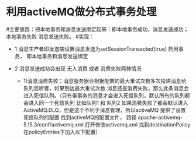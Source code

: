利用activeMQ做分布式事务处理
========================
#主要思路：把本地事务和消息发送绑定起来：即本地事务成功，消息发送成功；本地事务失败 消息发送失败。
#实现：
* 1 消息生产者即发送端设置消息发送为setSessionTransacted(true) 启用事务， 即本地事务和消息发送绑定
* 2 消息发送成功会出现 无人消费 或者 消费失败两种情况

	* 1)消息消费失败：消息服务器会根据配置的最大重试次数多次投递消息给队列监听者，如果到达最大重试次数 消息还是消费失败，那么此条消息会进入死信队列。（只有带事务的消息才会进入死信队列，默认所有的队列都会进入同一个死信队列 比如队列1 和 队列2 如果消费失败了都会默认进入ActiveMQ.DLQ，但是这个不利于消息管理，所以activeMQ 提供了设置死信队列的配置 找到activeMQ的配置文件， 路径  apache-activemq-5.15.3/conf/activemq.xml  打开修改activemq.xml 找到destinationPolicy 在policyEntries下加入以下配置）
	 <destinationPolicy>
            <policyMap>
              <policyEntries>
                <policyEntry topic=">" >
                    <!-- The constantPendingMessageLimitStrategy is used to prevent
                         slow topic consumers to block producers and affect other consumers
                         by limiting the number of messages that are retained
                         For more information, see:

                         http://activemq.apache.org/slow-consumer-handling.html
						主题死信队列配置 这里主要用队列 所以不处理
                    -->
                  <pendingMessageLimitStrategy>
                    <constantPendingMessageLimitStrategy limit="1000"/>
                  </pendingMessageLimitStrategy>
                  <!--
                  <deadLetterStrategy>  
				          
				            <individualDeadLetterStrategy  
				              queuePrefix="DLQ." useQueueForQueueMessages="true" />  
				          </deadLetterStrategy>  
				          -->
                </policyEntry>
                
                
                <!--此处为配置队列的死信队列  如果不配置 那么所有队列消费失败都会进入ActiveMQ.DLQ， 下面这段配置的意思是消费失败会进入DLQ.队列名    即如果队列名为 queue1、queue2 的队列消费失败并且设置了此队列带事务 那么会分别进入 名称为“DLQ.queue1、DLQ.queue2”的死信队列   --->
                <policyEntry queue=">" >
                    <!-- The constantPendingMessageLimitStrategy is used to prevent
                         slow topic consumers to block producers and affect other consumers
                         by limiting the number of messages that are retained
                         For more information, see:

                         http://activemq.apache.org/slow-consumer-handling.html

                    -->
				            <!--  
				              Use the prefix 'DLQ.' for the destination name, and make  
				              the DLQ a queue rather than a topic  
				            -->  
				            <deadLetterStrategy>  
					            <individualDeadLetterStrategy  
					              queuePrefix="DLQ." useQueueForQueueMessages="true" />  
					          </deadLetterStrategy>  
                </policyEntry>
              </policyEntries>
            </policyMap>
        </destinationPolicy>
	

	* 2)无人消费消息: 如果无人消费消息那么也会造成数据一致性问题， activeMQ提供了配置解决：
		打开服务质量的开关
		jmsTemplate.setExplicitQosEnabled(true);
		// 设置消息有效时间为10秒  （设置消息有效时间为10秒之后，如果10秒之后还无人消费消息 消息自动进入死信队列）
		jmsTemplate.setTimeToLive(1000*10);
* 3 死信队列处理：消息消费失败或者无人消费都会进入死信队列,那么对死信队列进行处理就可以保证一致性，由人工处理重新发送消息或者监听死信队列（监听死信队列一旦消费失败 那么死信队列是不会再次进入死信队列的 即这条消息完全丢失 所以这里不推荐这种方式） 

#优势 ：可以将串行的事务变成并行执行，即本地事务执行，把待处理的数据发送到消息队列就返回，不必像以前要等待远程调用结束。可以极大降低方法执行时间、提高响应，增强用户体验。
#劣势：
* 1 在不做编程补偿的情况下，一旦消息丢失， 那么会造成数据不一致。
* 2 因为消息有可能会被重复投递，所以消费端接口要具有幂等性、即一次调用跟多次调用结果相同。
* 3 在没有发生异常的情况下 消费者生产者的数据会找短时间内不一致，因为生产者的数据已经提交了，消费者消费数据需要时间（这取决于消息服务器的性能和消息堆积情况和消费者的业务复杂度）

#步骤
* 1 开启本地事务，操作DB 
* 2 发送消息
* 3 结束本地事务，发送消息成功，本地事务结束
* 4 消息服务器投递消息给消费者
* 5 消费者消费落地消息（存入消费者端的数据库中）

#数据不一致的若干种情况 （这里消费者要提供一个查询功能用于生产者来校验消息是否被成功消费）
* 1 生产者本地事务结束发送消息的时候 消息服务器接受消息失败 （网络中断或者消息服务器宕机） 此时本地事务成功 消息服务器没有接收到消息 
* 2 生产者本地事务结束发送消息成功 消费者消费消息失败
* 3 生产者本地事务结束发送消息成功 消费者消费成功 告知生产者时失败

#解决不一致的方案：
* 1 在生产端增加消息表，即生产者进行本地业务数据保存，发送消息，消息存在本地数据库中 （消息要有若干种状态 ）
* 2 增加一个定时任务轮询消息表（定时周期取决于业务允许的数据不一致的时间）
* 3 如果是第（1）种数据不一致的情况， 那么将消息发送到对应队列中；如果是第（2）种不一致，要么回滚生产者的数据 ，要么通知运维人员查询为什么消费失败；如果是第（3）种不一致，那么更新生产者数据状态 改成操作完成。







